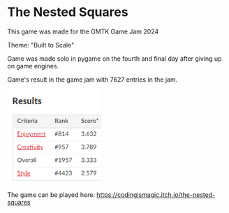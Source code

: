 # The Nested Squares

This game was made for the GMTK Game Jam 2024 

Theme: "Built to Scale"

Game was made solo in pygame on the fourth and final day after giving up on game engines.

Game's result in the game jam with 7627 entries in the jam.

![814th in enjoyment, 957th in creativity, 1957th overall and 4423rd in style](image/results.png)

The game can be played here: https://codingismagic.itch.io/the-nested-squares
